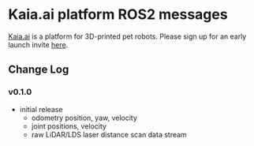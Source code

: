 # Kaia.ai platform ROS2 messages

[Kaia.ai](https://kaia.ai) is a platform for 3D-printed pet robots. Please sign up for an early launch invite [here](https://kaia.ai).

## Change Log

### v0.1.0
- initial release
  - odometry position, yaw, velocity
  - joint positions, velocity
  - raw LiDAR/LDS laser distance scan data stream
